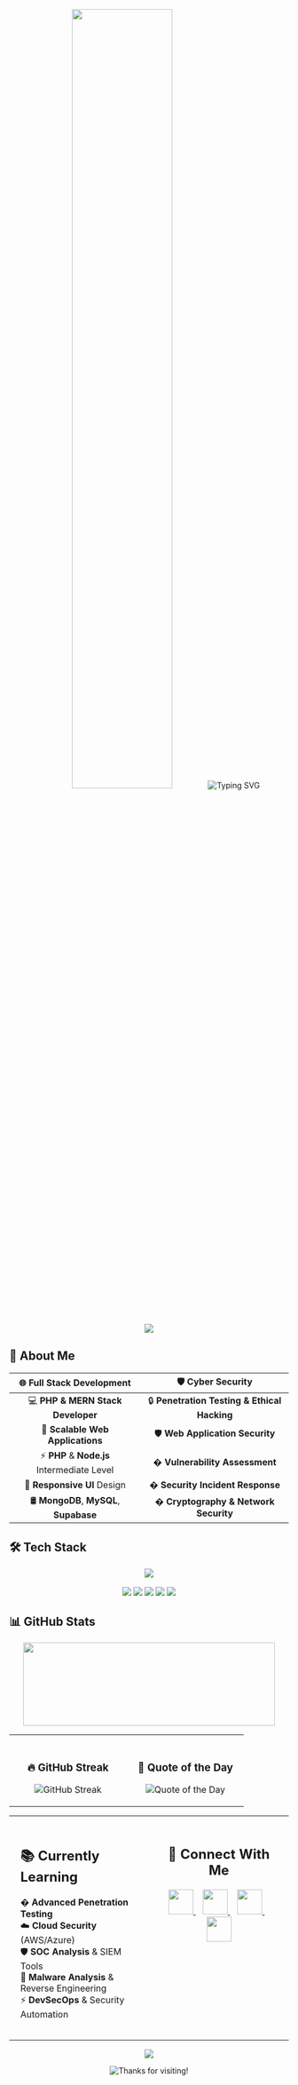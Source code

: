 <div align="center">
  <img src="https://user-images.githubusercontent.com/74038190/225813708-98b745f2-7d22-48cf-9150-083f1b00d6c9.gif" width="60%" style="border-radius: 10px; margin-bottom: 15px;" />
  
  <img src="https://readme-typing-svg.herokuapp.com?font=Montserrat&weight=600&size=35&pause=500&color=36BCF7FF&center=true&vCenter=true&random=false&width=500&height=70&lines=Hey+There!+%F0%9F%91%8B;I'm+Kavinayaa+Ganesan;Fullstack+Developer;Cyber+Security+Specialist" alt="Typing SVG" />
  
  [![](https://komarev.com/ghpvc/?username=kavinayaaganesan&color=36BCF7&style=for-the-badge&label=Profile+Views)](https://github.com/kavinayaaganesan)
</div>

## 💫 About Me
<div align="center">

| 🌐 Full Stack Development | 🛡️ Cyber Security |
|:------------------------:|:-----------------:|
| 💻 **PHP & MERN Stack Developer** | 🔒 **Penetration Testing & Ethical Hacking** |
| 🔧 **Scalable Web Applications** | 🛡️ **Web Application Security** |
| ⚡ **PHP** & **Node.js** Intermediate Level | � **Vulnerability Assessment** |
| 📱 **Responsive UI** Design | � **Security Incident Response** |
| 🛢️ **MongoDB**, **MySQL**, **Supabase** | � **Cryptography & Network Security** |

</div>

## 🛠️ Tech Stack

<div align="center">
  <img src="https://skillicons.dev/icons?i=html,css,javascript,php,python,nodejs,react,mongodb,mysql,docker,linux&theme=light" />
  <br><br>
  <img src="https://img.shields.io/badge/Kali%20Linux-557C94?style=for-the-badge&logo=kalilinux&logoColor=white" />
  <img src="https://img.shields.io/badge/Burp%20Suite-FF6633?style=for-the-badge&logo=burpsuite&logoColor=white" />
  <img src="https://img.shields.io/badge/Metasploit-2596CD?style=for-the-badge&logo=metasploit&logoColor=white" />
  <img src="https://img.shields.io/badge/Wireshark-1679A7?style=for-the-badge&logo=wireshark&logoColor=white" />
  <img src="https://img.shields.io/badge/OWASP-000000?style=for-the-badge&logo=owasp&logoColor=white" />
</div>

## 📊 GitHub Stats

<div align="center">
  <img height="150" width="95%" src="https://github-profile-trophy.vercel.app/?username=kavinayaaganesan&theme=flat&column=8&margin-w=5&margin-h=5&no-bg=true&no-frame=false&rank=SECRET,SSS,SS,S,AAA,AA,A,B,C" />
</div>

<div align="center">
<table width="100%">
  <tr>
    <td width="50%" align="center" valign="top" style="padding: 20px;">
      <h3>🔥 GitHub Streak</h3>
      <img src="https://github-readme-streak-stats.herokuapp.com/?user=kavinayaaganesan&theme=tokyonight&hide_border=true" alt="GitHub Streak" />
    </td>
    <td width="50%" align="center" valign="top" style="padding: 20px;">
      <h3>💭 Quote of the Day</h3>
      <img src="https://quotes-github-readme.vercel.app/api?type=horizontal&theme=tokyonight" alt="Quote of the Day" />
    </td>
  </tr>
</table>
</div>

<div align="center">
<table width="100%">
  <tr>
    <td width="50%" valign="top" style="padding: 20px;">
      <h2>📚 Currently Learning</h2>
      <ul style="list-style: none; padding: 0;">
        <li>� <b>Advanced Penetration Testing</b></li>
        <li>☁️ <b>Cloud Security</b> (AWS/Azure)</li>
        <li>🛡️ <b>SOC Analysis</b> & SIEM Tools</li>
        <li>🔐 <b>Malware Analysis</b> & Reverse Engineering</li>
        <li>⚡ <b>DevSecOps</b> & Security Automation</li>
      </ul>
    </td>
    <td width="50%" align="center" valign="top" style="padding: 20px;">
      <h2>🤝 Connect With Me</h2>
      <div style="margin: 20px 0;">
        <a href="https://www.linkedin.com/in/kavinayaaganesan" target="_blank">
          <img src="https://img.icons8.com/fluent/48/000000/linkedin.png" width="45" height="45" />
        </a>
        &nbsp;&nbsp;
        <a href="mailto:kavinayaaganesan@gmail.com">
          <img src="https://img.icons8.com/fluent/48/000000/gmail.png" width="45" height="45" />
        </a>
        &nbsp;&nbsp;
        <a href="https://kavinayaaganesan.com" target="_blank">
          <img src="https://img.icons8.com/fluent/48/000000/domain.png" width="45" height="45" />
        </a>
        &nbsp;&nbsp;
        <a href="https://instagram.com/kavinayaaganesan" target="_blank">
          <img src="https://img.icons8.com/fluent/48/000000/instagram-new.png" width="45" height="45" />
        </a>
      </div>
    </td>
  </tr>
</table>
</div>

<div align="center">
  <img src="https://capsule-render.vercel.app/api?type=waving&color=gradient&height=100&section=footer"/>
</div>

<p align="center">
  <img src="https://img.shields.io/badge/Thanks%20for%20visiting-Star%20if%20useful-brightgreen.svg" alt="Thanks for visiting!" />
</p>
